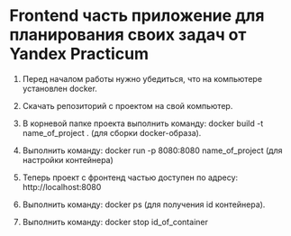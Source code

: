 # Frontend часть приложение для планирования своих задач от Yandex Practicum

1. Перед началом работы нужно убедиться, что на компьютере установлен docker.

2. Скачать репозиторий с проектом на свой компьютер.

3. В корневой папке проекта выполнить команду: docker build -t name_of_project . (для сборки docker-образа).

4. Выполнить команду: docker run -p 8080:8080 name_of_project (для настройки контейнерa)

5. Теперь проект с фронтенд частью доступен по адресу: http://localhost:8080

6. Выполнить команду: docker ps (для получения id контейнера).

7. Выполнить команду: docker stop id_of_container
